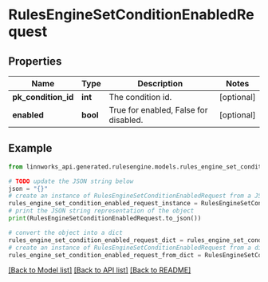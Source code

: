 # RulesEngineSetConditionEnabledRequest


## Properties

Name | Type | Description | Notes
------------ | ------------- | ------------- | -------------
**pk_condition_id** | **int** | The condition id. | [optional] 
**enabled** | **bool** | True for enabled, False for disabled. | [optional] 

## Example

```python
from linnworks_api.generated.rulesengine.models.rules_engine_set_condition_enabled_request import RulesEngineSetConditionEnabledRequest

# TODO update the JSON string below
json = "{}"
# create an instance of RulesEngineSetConditionEnabledRequest from a JSON string
rules_engine_set_condition_enabled_request_instance = RulesEngineSetConditionEnabledRequest.from_json(json)
# print the JSON string representation of the object
print(RulesEngineSetConditionEnabledRequest.to_json())

# convert the object into a dict
rules_engine_set_condition_enabled_request_dict = rules_engine_set_condition_enabled_request_instance.to_dict()
# create an instance of RulesEngineSetConditionEnabledRequest from a dict
rules_engine_set_condition_enabled_request_from_dict = RulesEngineSetConditionEnabledRequest.from_dict(rules_engine_set_condition_enabled_request_dict)
```
[[Back to Model list]](../README.md#documentation-for-models) [[Back to API list]](../README.md#documentation-for-api-endpoints) [[Back to README]](../README.md)


